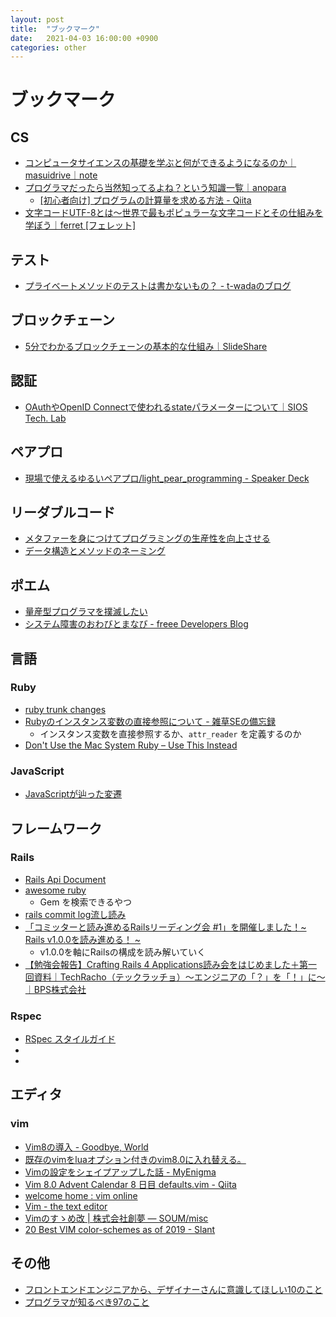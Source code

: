 ```yaml
---
layout: post
title:  "ブックマーク"
date:   2021-04-03 16:00:00 +0900
categories: other
---
```


# ブックマーク

## CS

- [コンピュータサイエンスの基礎を学ぶと何ができるようになるのか｜masuidrive｜note](https://note.com/masuidrive/n/n170bdcc6c6bb)
- [プログラマだったら当然知ってるよね？という知識一覧｜anopara](https://anopara.net/2019/05/11/basics-for-programmers)
  - [[初心者向け] プログラムの計算量を求める方法 - Qiita](https://qiita.com/cotrpepe/items/1f4c38cc9d3e3a5f5e9c)
- [文字コードUTF-8とは〜世界で最もポピュラーな文字コードとその仕組みを学ぼう｜ferret [フェレット]](https://ferret-plus.com/7006)

## テスト

- [プライベートメソッドのテストは書かないもの？ - t-wadaのブログ](https://t-wada.hatenablog.jp/entry/should-we-test-private-methods)

## ブロックチェーン

- [5分でわかるブロックチェーンの基本的な仕組み｜SlideShare](https://www.slideshare.net/cookle/5-58379474/)

## 認証

- [OAuthやOpenID Connectで使われるstateパラメーターについて｜SIOS Tech. Lab](https://tech-lab.sios.jp/archives/8492)

## ペアプロ

- [現場で使えるゆるいペアプロ/light_pear_programming - Speaker Deck](https://speakerdeck.com/tatsuosakurai/light-pear-programming)

## リーダブルコード

- [メタファーを身につけてプログラミングの生産性を向上させる](http://simplearchitect.hatenablog.com/entry/2018/07/23/080324)
- [データ構造とメソッドのネーミング](http://blog.codic.jp/2015/02/10/data-structure-and-naming/)

## ポエム

- [量産型プログラマを撲滅したい](https://medium.com/@kuranuki/%E9%87%8F%E7%94%A3%E5%9E%8B%E3%83%97%E3%83%AD%E3%82%B0%E3%83%A9%E3%83%9E%E3%82%92%E6%92%B2%E6%BB%85%E3%81%97%E3%81%9F%E3%81%84-570302a5c243)
- [システム障害のおわびとまなび - freee Developers Blog](https://developers.freee.co.jp/entry/2018/12/22/235610)

## 言語

### Ruby

- [ruby trunk changes](https://ruby-trunk-changes.hatenablog.com/)
- [Rubyのインスタンス変数の直接参照について - 雑草SEの備忘録](https://normalse.hatenablog.jp/entry/2016/08/21/013100)
  - インスタンス変数を直接参照するか、`attr_reader` を定義するのか
- [Don't Use the Mac System Ruby – Use This Instead](https://www.freecodecamp.org/news/do-not-use-mac-system-ruby-do-this-instead/)

### JavaScript

- [JavaScriptが辿った変遷](https://zenn.dev/naoki_mochizuki/articles/46928ccb420ee733f78f)

## フレームワーク

### Rails

- [Rails Api Document](https://api.rubyonrails.org/)
- [awesome ruby](https://awesome-ruby.com/)
  - Gem を検索できるやつ
- [rails commit log流し読み](https://y-yagi.hatenablog.com/)
- [「コミッターと読み進めるRailsリーディング会 #1」を開催しました！~ Rails v1.0.0を読み進める！ ~](https://tech.andpad.co.jp/entry/2020/02/18/092938)
  - v1.0.0を軸にRailsの構成を読み解いていく
- [【勉強会報告】Crafting Rails 4 Applications読み会をはじめました＋第一回資料｜TechRacho（テックラッチョ）〜エンジニアの「？」を「！」に〜｜BPS株式会社](https://techracho.bpsinc.jp/morimorihoge/2014_03_29/16247)

### Rspec

- [RSpec スタイルガイド](https://willnet.gitbooks.io/rspec-style-guide/content/)
- [](https://willnet.gitbooks.io/rspec-style-guide/content/)
- [](https://willnet.gitbooks.io/rspec-style-guide/content/)

## エディタ

### vim

- [Vim8の導入 - Goodbye, World](http://coffeegkgk.hatenablog.com/entry/2018/08/14/181542)
- [既存のvimをluaオプション付きのvim8.0に入れ替える。](https://qiita.com/Fendo181/items/8a5545cd7550bd9a3c91)
- [Vimの設定をシェイプアップした話 - MyEnigma](https://myenigma.hatenablog.com/entry/2018/08/13/205942)
- [Vim 8.0 Advent Calendar 8 日目 defaults.vim - Qiita](https://qiita.com/thinca/items/9a42ef9047d44a765bdd)
- [welcome home : vim online](https://www.vim.org/)
- [Vim - the text editor](https://github.com/vim)
- [Vimのすゝめ改 | 株式会社創夢 — SOUM/misc](https://www.soum.co.jp/misc/vim-advanced/)
- [20 Best VIM color-schemes as of 2019 - Slant](https://www.slant.co/topics/480/~best-vim-color-schemes)

## その他

- [フロントエンドエンジニアから、デザイナーさんに意識してほしい10のこと](https://note.mu/pittan/n/n5789d09c5575)
- [プログラマが知るべき97のこと](https://xn--97-273ae6a4irb6e2hsoiozc2g4b8082p.com/)
